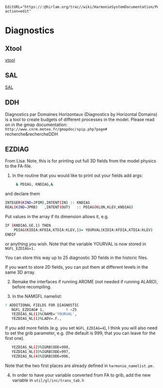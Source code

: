 ```@meta
EditURL="https://:@hirlam.org/trac//wiki/HarmonieSystemDocumentation/PostPP/Diagnostics?action=edit"
```
# Diagnostics

## Xtool

[xtool](HarmonieSystemDocumentation/PostPP/gl#xtool)



## SAL

[SAL](HarmonieSystemDocumentation/PostPP/gl#SAL)


## DDH

Diagnostics par Domaines Horizontaux (Diagnostics by Horizontal Domains) is a tool to create budgets of different processes in the model. Please read on in the gmap documentation: `http://www.cnrm.meteo.fr/gmapdoc/spip.php?page#` recherche&rechercheDDH

## EZDIAG

From Lisa: Note, this is for printing out full 3D fields from the model physics to the FA-file. 

 1. In the routine that you would like to print out your fields add args:

```bash
     & PDIAG, KNDIAG,&
```

  and declare them

```bash
INTEGER(KIND=JPIM),INTENT(IN) :: KNDIAG
REAL(KIND=JPRB)   ,INTENT(OUT)   :: PDIAG(KLON,KLEV,KNDIAG)
```

  Put values in the array if its dimension allows it, e.g.

```bash
IF (KNDIAG.GE.1) THEN
    PDIAG(KIDIA:KFDIA,KTDIA:KLEV,1)= YOURVAL(KIDIA:KFDIA,KTDIA:KLEV)
ENDIF
```

  or anything you wish. Note that the variable YOURVAL is now stored in `NGFL_EZDIAG=1.`

  You can store this way up to 25 diagnostic 3D fields in the historic files.

  If you want to store 2D fields, you can put them at different levels in the same 3D array.

 2. Remake the interfaces if running AROME (not needed if running ALARO), before recompiling.

 3. In the NAMGFL namelist:

```bash
! ADDITIONAL FIELDS FOR DIAGNOSTIC
   NGFL_EZDIAG# 1,          ! <25
   YEZDIAG_NL(1)%CNAME='YOURVAL',
   YEZDIAG_NL(1)%LADV=.F.,
```

  If you add more fields (e.g. you set `NGFL_EZDIAG=4`), I think you will also need to set the grib parameter, e.g.
  (the default is 999, that you can leave for the first one).

```bash
   YEZDIAG_NL(2)%IGRBCODE=998,
   YEZDIAG_NL(3)%IGRBCODE=997,
   YEZDIAG_NL(4)%IGRBCODE=996,
```

  Note that the two first places are already defined in `harmonie_namelist.pm.`

 4. In order to have your variable converted from FA to grib, add the new variable in `util/gl/inc/trans_tab.h`
